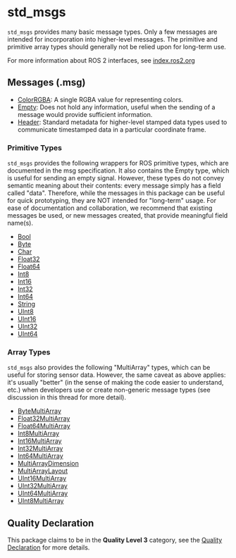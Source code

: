 # std_msgs

`std_msgs` provides many basic message types. Only a few messages are intended for incorporation into higher-level messages. The primitive and primitive array types should generally not be relied upon for long-term use.

For more information about ROS 2 interfaces, see [index.ros2.org](https://index.ros.org/doc/ros2/Concepts/About-ROS-Interfaces/)

## Messages (.msg)
* [ColorRGBA](msg/ColorRGBA.msg): A single RGBA value for representing colors.
* [Empty](msg/Empty.msg): Does not hold any information, useful when the sending of a message would provide sufficient information.
* [Header](msg/Header.msg): Standard metadata for higher-level stamped data types used to communicate timestamped data in a particular coordinate frame.

### Primitive Types
`std_msgs` provides the following wrappers for ROS primitive types, which are documented in the msg specification. It also contains the Empty type, which is useful for sending an empty signal. However, these types do not convey semantic meaning about their contents: every message simply has a field called "data". Therefore, while the messages in this package can be useful for quick prototyping, they are NOT intended for "long-term" usage. For ease of documentation and collaboration, we recommend that existing messages be used, or new messages created, that provide meaningful field name(s).

* [Bool](msg/Bool.msg)
* [Byte](msg/Byte.msg)
* [Char](msg/Char.msg)
* [Float32](msg/Float32.msg)
* [Float64](msg/Float64.msg)
* [Int8](msg/Int8.msg)
* [Int16](msg/Int16.msg)
* [Int32](msg/Int32.msg)
* [Int64](msg/Int64.msg)
* [String](msg/String.msg)
* [UInt8](msg/UInt8.msg)
* [UInt16](msg/UInt16.msg)
* [UInt32](msg/UInt32.msg)
* [UInt64](msg/UInt64.msg)

### Array Types
`std_msgs` also provides the following "MultiArray" types, which can be useful for storing sensor data. However, the same caveat as above applies: it's usually "better" (in the sense of making the code easier to understand, etc.) when developers use or create non-generic message types (see discussion in this thread for more detail).

* [ByteMultiArray](msg/ByteMultiArray.msg)
* [Float32MultiArray](msg/Float32MultiArray.msg)
* [Float64MultiArray](msg/Float64MultiArray.msg)
* [Int8MultiArray](msg/Int8MultiArray.msg)
* [Int16MultiArray](msg/Int16MultiArray.msg)
* [Int32MultiArray](msg/Int32MultiArray.msg)
* [Int64MultiArray](msg/Int64MultiArray.msg)
* [MultiArrayDimension](msg/MultiArrayDimension.msg)
* [MultiArrayLayout](msg/MultiArrayLayout.msg)
* [UInt16MultiArray](msg/UInt16MultiArray.msg)
* [UInt32MultiArray](msg/UInt32MultiArray.msg)
* [UInt64MultiArray](msg/UInt64MultiArray.msg)
* [UInt8MultiArray](msg/UInt8MultiArray.msg)

## Quality Declaration
This package claims to be in the **Quality Level 3** category, see the [Quality Declaration](QUALITY_DECLARATION.md) for more details.
